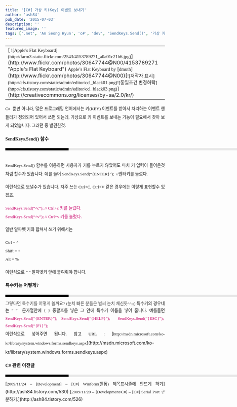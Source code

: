 ```yaml
---
title: '[C#] 가상 키(Key) 이벤트 보내기'
author: 'ash84'
pub_date: '2015-07-03'
description: ''
featured_image: ''
tags: ['.net', 'An Seong Hyun', 'c#', 'dev', 'SendKeys.Send()', '가상 키 입력', '가상키', '안성현', '프로그래밍']
---
```



<div style="TEXT-ALIGN: justify; LINE-HEIGHT: 2">  
<table class="flickrImgSearch">  
<tbody>  
<tr>  
<td>[<span style="FONT-SIZE: 11pt"><span style="FONT-FAMILY: Dotum">  
![Apple's Flat Keyboard](http://farm3.static.flickr.com/2543/4153789271_a0a01c21b6.jpg)</span></span>](http://www.flickr.com/photos/30647744@N00/4153789271 "Apple's Flat Keyboard")  
<span><span style="FONT-SIZE: 11pt"><span style="FONT-FAMILY: Dotum">Apple’s Flat Keyboard by </span></span>[<span style="FONT-SIZE: 11pt"><span style="FONT-FAMILY: Dotum">dmuth</span></span>](http://www.flickr.com/photos/30647744@N00)</span><span style="FONT-SIZE: 11pt"><span style="FONT-FAMILY: Dotum"></span></span>[<span style="FONT-SIZE: 11pt"><span style="FONT-FAMILY: Dotum">![저작자 표시](http://cfs.tistory.com/static/admin/editor/ccl_black01.png)</span></span><span style="FONT-SIZE: 11pt"><span style="FONT-FAMILY: Dotum">![동일조건 변경허락](http://cfs.tistory.com/static/admin/editor/ccl_black03.png)</span></span>](http://creativecommons.org/licenses/by-sa/2.0/kr/)</td></tr></tbody></table><span style="FONT-SIZE: 11pt"><span style="FONT-FAMILY: Dotum"><span style="FONT-SIZE: 10pt">C#  뿐만 아니라, 많은 프로그래밍 언어에서는 키(KEY) 이벤트를 받아서 처리하는 이벤트 핸들러가 정의되어 있어서 쓰면 되는데, 가상으로 키 이벤트를 보내는 기능이 필요해서 찾아 보게 되었습니다. 그러던 중 발견한것. </span></span></span>

**<span style="FONT-SIZE: 11pt"><span style="FONT-FAMILY: Dotum">SendKeys.Send() 함수</span></span>**<span style="FONT-SIZE: 11pt"><span style="FONT-FAMILY: Dotum"></span></span>

</div>  
<div style="LINE-HEIGHT: 2"></div>  
<div style="TEXT-ALIGN: justify; LINE-HEIGHT: 2">  
<div style="BORDER-LEFT: #000000 200px solid; PADDING-BOTTOM: 3px; BACKGROUND-COLOR: #e8e8e8; PADDING-LEFT: 6px; WIDTH: 690px; PADDING-RIGHT: 6px; FONT: bold 1pt/1 나눔고딕, Sans-serif; MARGIN-BOTTOM: 10px; HEIGHT: 1px; COLOR: #fff; PADDING-TOP: 3px"><span style="FONT-SIZE: 11pt"><span style="FONT-SIZE: 10pt"><span style="FONT-SIZE: 11pt"><span style="FONT-SIZE: 10pt"><span style="FONT-SIZE: 10pt"><span style="FONT-FAMILY: Batang"><span style="FONT-SIZE: 11pt"><span style="FONT-SIZE: 1pt"></span></span></span></span></span></span></span></span></div>  
<div style="LINE-HEIGHT: 1.7"><span style="FONT-FAMILY: Dotum"><font color="#474747"><span style="FONT-SIZE: 11pt"><span style="FONT-FAMILY: Dotum">﻿</span></span></font><span style="FONT-SIZE: 10pt"><font color="#474747"><span style="FONT-SIZE: 11pt"><span style="FONT-FAMILY: Dotum">﻿</span></span></font><span style="FONT-FAMILY: Dotum"><font color="#474747"><span style="FONT-SIZE: 11pt"><span style="FONT-FAMILY: Dotum">﻿</span></span></font><span style="FONT-SIZE: 10pt"><font color="#474747"><span style="FONT-SIZE: 11pt"><span style="FONT-FAMILY: Dotum">﻿ </span></span></font></span></span></span></span>  
</div></div>  
<div style="LINE-HEIGHT: 2"></div>  
<div style="TEXT-ALIGN: justify; LINE-HEIGHT: 2"><span style="FONT-SIZE: 11pt"><span style="FONT-FAMILY: Dotum"><span style="FONT-SIZE: 10pt">SendKeys.Send() 함수를 이용하면 사용자가 키를 누르지 않았어도 마치 키 입력이 들어온것 처럼 할수가 있습니다. 예를 들어 </span></span></span><span style="FONT-SIZE: 11pt"><span style="FONT-FAMILY: Dotum"><span style="FONT-SIZE: 10pt">SendKeys.Send(“{ENTER}”);  //엔터키를 눌렀다. </span></span></span>

<span style="FONT-SIZE: 11pt"><span style="FONT-FAMILY: Dotum"><span style="FONT-SIZE: 10pt">이런식으로 보낼수가 있습니다. 자주 쓰는 Ctrl+C, Ctrl+V 같은 경우에는 이렇게 표현할수 있겠죠.</span></span></span>

<font color="#c8056a"><span style="FONT-SIZE: 11pt"><span style="FONT-FAMILY: Dotum"><span style="FONT-SIZE: 10pt">SendKeys.Send(“^c”); // Ctrl+c 키를 눌렀다. </span></span></span>  
<span style="FONT-SIZE: 11pt"><span style="FONT-FAMILY: Dotum"><span style="FONT-SIZE: 10pt">SendKeys.Send(“^v”); // Ctrl+v 키를 눌렀다. </span></span></span></font>

<span style="FONT-SIZE: 11pt"><span style="FONT-FAMILY: Dotum"><span style="FONT-SIZE: 10pt">일반 알파벳 키와 합쳐서 쓰기 위해서는 </span></span></span>

<span style="FONT-SIZE: 11pt"><span style="FONT-FAMILY: Dotum"><span style="FONT-SIZE: 10pt">Ctrl = ^</span></span></span>  
<span style="FONT-SIZE: 11pt"><span style="FONT-FAMILY: Dotum"><span style="FONT-SIZE: 10pt">Shift = +</span></span></span>  
<span style="FONT-SIZE: 11pt"><span style="FONT-FAMILY: Dotum"><span style="FONT-SIZE: 10pt">Alt = %</span></span></span>

<span style="FONT-SIZE: 11pt"><span style="FONT-FAMILY: Dotum"><span style="FONT-SIZE: 10pt">이런식으로 ” ” 알파벳키 앞에 붙여줘야 합니다. </span></span></span>

**<span style="FONT-SIZE: 11pt"><span style="FONT-FAMILY: Dotum">특수키는 어떻게?</span></span>**

</div>  
<div style="LINE-HEIGHT: 2"></div>  
<div style="TEXT-ALIGN: justify; LINE-HEIGHT: 2">  
<div style="BORDER-LEFT: #000000 200px solid; PADDING-BOTTOM: 3px; BACKGROUND-COLOR: #e8e8e8; PADDING-LEFT: 6px; WIDTH: 690px; PADDING-RIGHT: 6px; FONT: bold 1pt/1 나눔고딕, Sans-serif; MARGIN-BOTTOM: 10px; HEIGHT: 1px; COLOR: #fff; PADDING-TOP: 3px"><span style="FONT-SIZE: 11pt"><span style="FONT-SIZE: 10pt"><span style="FONT-SIZE: 11pt"><span style="FONT-SIZE: 10pt"><span style="FONT-SIZE: 10pt"><span style="FONT-FAMILY: Batang"><span style="FONT-SIZE: 11pt"><span style="FONT-SIZE: 1pt"></span></span></span></span></span></span></span></span></div>  
<div style="LINE-HEIGHT: 1.7"><span style="FONT-FAMILY: Dotum"><font color="#474747"><span style="FONT-SIZE: 11pt"><span style="FONT-FAMILY: Dotum"><span style="FONT-SIZE: 10pt">﻿</span></span></span></font><span style="FONT-SIZE: 10pt"><font color="#474747"><span style="FONT-SIZE: 11pt"><span style="FONT-FAMILY: Dotum"><span style="FONT-SIZE: 10pt">﻿</span></span></span></font><span style="FONT-FAMILY: Dotum"><font color="#474747"><span style="FONT-SIZE: 11pt"><span style="FONT-FAMILY: Dotum"><span style="FONT-SIZE: 10pt">﻿</span></span></span></font><span style="FONT-SIZE: 10pt"><font color="#474747"><span style="FONT-SIZE: 11pt"><span style="FONT-FAMILY: Dotum"><span style="FONT-SIZE: 10pt">﻿그렇다면 특수키를 어떻게 쓸까요? (눈치 빠른 분들은 벌써 눈치 채신듯^^;;)</span></span></span>  
</font></span></span></span></span>  
<span style="FONT-SIZE: 11pt"><span style="FONT-FAMILY: Dotum"><span style="FONT-SIZE: 10pt">특수키의 경우네는 ” ”  문자열안에 { } 중괄호를 넣은 그 안에 특수키 이름을 넣어 줍니다. 예를들면</span></span></span><font color="#c8056a"><span style="FONT-SIZE: 11pt"><span style="FONT-FAMILY: Dotum"><span style="FONT-SIZE: 10pt">SendKeys.Send(“{ENTER}”);</span></span></span>  
<span style="FONT-SIZE: 11pt"><span style="FONT-FAMILY: Dotum"><span style="FONT-SIZE: 10pt">SendKeys.Send(“{HELP}”);  </span></span></span>  
<span style="FONT-SIZE: 11pt"><span style="FONT-FAMILY: Dotum"><span style="FONT-SIZE: 10pt">SendKeys.Send(“{ESC}”); </span></span></span>  
<span style="FONT-SIZE: 11pt"><span style="FONT-FAMILY: Dotum"><span style="FONT-SIZE: 10pt">SendKeys.Send(“{F1}”);  </span></span></span></font>

</div></div>  
<div style="TEXT-ALIGN: justify; LINE-HEIGHT: 2"><span style="FONT-SIZE: 11pt"><span style="FONT-FAMILY: Dotum"><span style="FONT-SIZE: 10pt">이런식으로 넣어주면 됩니다. </span></span></span><span style="FONT-SIZE: 11pt"><span style="FONT-FAMILY: Dotum"><span style="FONT-SIZE: 10pt">참고 URL : </span></span></span>[<span style="FONT-SIZE: 11pt"><span style="FONT-FAMILY: Dotum"><span style="FONT-SIZE: 10pt">http://msdn.microsoft.com/ko-kr/library/system.windows.forms.sendkeys.aspx</span></span></span>](http://msdn.microsoft.com/ko-kr/library/system.windows.forms.sendkeys.aspx)

**<span style="FONT-SIZE: 11pt"><span style="FONT-FAMILY: Dotum">C# 관련 이전글 </span></span>**

<div>  
<div style="BORDER-LEFT: #000000 200px solid; PADDING-BOTTOM: 3px; BACKGROUND-COLOR: #e8e8e8; PADDING-LEFT: 6px; WIDTH: 690px; PADDING-RIGHT: 6px; FONT: bold 1pt/1 나눔고딕, Sans-serif; MARGIN-BOTTOM: 10px; HEIGHT: 1px; COLOR: #fff; PADDING-TOP: 3px"><span style="FONT-SIZE: 11pt"><span style="FONT-SIZE: 10pt"><span style="FONT-SIZE: 11pt"><span style="FONT-SIZE: 10pt"><span style="FONT-SIZE: 10pt"><span style="FONT-FAMILY: Batang"><span style="FONT-SIZE: 11pt"><span style="FONT-SIZE: 1pt"></span></span></span></span></span></span></span></span></div>  
<div style="LINE-HEIGHT: 1.7"><span style="FONT-FAMILY: Dotum"><font color="#474747"><span style="FONT-SIZE: 11pt"><span style="FONT-FAMILY: Dotum"><span style="FONT-SIZE: 10pt">﻿</span></span></span></font><span style="FONT-SIZE: 10pt"><font color="#474747"><span style="FONT-SIZE: 11pt"><span style="FONT-FAMILY: Dotum"><span style="FONT-SIZE: 10pt">﻿</span></span></span></font><span style="FONT-FAMILY: Dotum"><font color="#474747"><span style="FONT-SIZE: 11pt"><span style="FONT-FAMILY: Dotum"><span style="FONT-SIZE: 10pt">﻿</span></span></span></font><span style="FONT-SIZE: 10pt"><font color="#474747"><span style="FONT-SIZE: 11pt"><span style="FONT-FAMILY: Dotum"><span style="FONT-SIZE: 10pt">﻿</span></span></span></font></span></span></span></span>[<span style="FONT-SIZE: 11pt"><span style="FONT-FAMILY: Dotum"><span style="FONT-SIZE: 10pt">2009/11/24 – [Development] – [C#] Winform(윈폼) 제목표시줄에 안뜨게 하기</span></span></span>](http://ash84.tistory.com/530)  
[<span style="FONT-SIZE: 11pt"><span style="FONT-FAMILY: Dotum"><span style="FONT-SIZE: 10pt">2009/11/20 – [Development/C#] – [C#] Serial Port 구분하기.</span></span></span>](http://ash84.tistory.com/526)</div></div></div>  
<div style="TEXT-ALIGN: justify">  
<div>  
<div style="LINE-HEIGHT: 1.7"></div></div></div>

